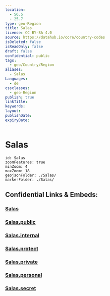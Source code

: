 ```yaml
---
location:
  - 56.5
  - 25.7
type: geo-Region
title: Salas
license: CC BY-SA 4.0
source: https://datahub.io/core/country-codes
isDeleted: false
isReadOnly: false
draft: false
confidential: public
tags:
  - geo/Country/Region
aliases:
  - Salas
Languages:
  - de
cssclasses:
  - geo-Region
publish: true
linkTitle:
keywords:
layout:
publishDate:
expiryDate:
---
```


# Salas

```leaflet
id: Salas
zoomFeatures: true 
minZoom: 4 
maxZoom: 18
geojsonFolder: ./Salas/
markerFolder: ./Salas/
```


## Confidential Links & Embeds: 

### [Salas](/_Standards/Earth/Continent/Europe/Europe~North/Latvia/Counties/Salas.md) 

### [Salas.public](/_public/Earth/Continent/Europe/Europe~North/Latvia/Counties/Salas.public.md) 

### [Salas.internal](/_internal/Earth/Continent/Europe/Europe~North/Latvia/Counties/Salas.internal.md) 

### [Salas.protect](/_protect/Earth/Continent/Europe/Europe~North/Latvia/Counties/Salas.protect.md) 

### [Salas.private](/_private/Earth/Continent/Europe/Europe~North/Latvia/Counties/Salas.private.md) 

### [Salas.personal](/_personal/Earth/Continent/Europe/Europe~North/Latvia/Counties/Salas.personal.md) 

### [Salas.secret](/_secret/Earth/Continent/Europe/Europe~North/Latvia/Counties/Salas.secret.md)

